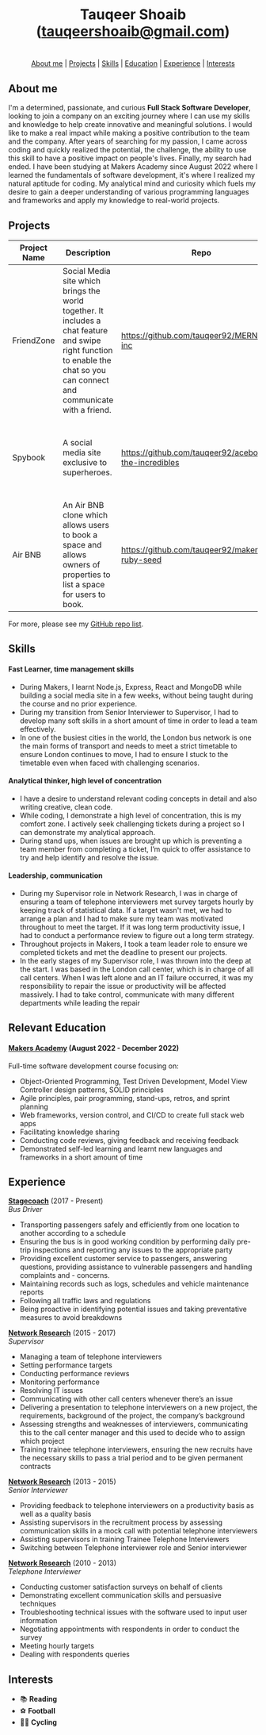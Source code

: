 <div align="center">

# Tauqeer Shoaib (tauqeershoaib@gmail.com)

#

[About me](#about_me) | [Projects](#projects) | [Skills](#skills) | [Education](#education) | [Experience](#experience) | [Interests](#interests)

</div>

## <a name="about_me">About me</a>

I'm a determined, passionate, and curious **Full Stack Software Developer**, looking to join a company on an exciting journey where I can use my skills and knowledge to help create innovative and meaningful solutions. I would like to make a real impact while making a positive contribution to the team and the company.
After years of searching for my passion, I came across coding and quickly realized the potential, the challenge, the ability to use this skill to have a positive impact on people's lives. Finally, my search had ended. 
I have been studying at Makers Academy since August 2022 where I learned the fundamentals of software development, it's where I realized my natural aptitude for coding. My analytical mind and curiosity which fuels my desire to gain a deeper understanding of various programming languages and frameworks and apply my knowledge to real-world projects.


## <a name="projects">Projects</a>

| Project Name   | Description | Repo | Technologies |
|---        |---          |---   |---           |
| FriendZone| Social Media site which brings the world together. It includes a chat feature and swipe right function to enable the chat so you can connect and communicate with a friend. | https://github.com/tauqeer92/MERNsters-inc| Javascript, Mongodb, Mongoose, Express, React, Node.js, Firebase, Jest, Cypress, Vite, Vitest, BCrypt, Tailwind CSS, useGestures, Nodemon |
| Spybook | A social media site exclusive to superheroes. |https://github.com/tauqeer92/acebook-the-incredibles| Javascript, Mongodb, Mongoose, Express, React, Node.js, Firebase, Jest, Cypress |
| Air BNB | An Air BNB clone which allows users to book a space and allows owners of properties to list a space for users to book. | https://github.com/tauqeer92/makersbnb-ruby-seed | Ruby, Postgresql, HTML, CSS, SQL |

For more, please see my [GitHub repo list](https://github.com/tauqeer92?tab=repositories).

## <a name="skills">Skills</a>

#### Fast Learner, time management skills ####
- During Makers, I learnt Node.js, Express, React and MongoDB while building a social media site in a few weeks, without being taught during the course and no prior experience.
- During my transition from Senior Interviewer to Supervisor, I had to develop many soft skills in a short amount of time in order to lead a team effectively.
- In one of the busiest cities in the world, the London bus network is one the main forms of transport and needs to meet a strict timetable to ensure London continues to move, I had to ensure I stuck to the timetable even when faced with challenging scenarios.

#### Analytical thinker, high level of concentration ####
- I have a desire to understand relevant coding concepts in detail and also writing creative, clean code.
- While coding, I demonstrate a high level of concentration, this is my comfort zone. I actively seek challenging tickets during a project so I can demonstrate my analytical approach.
- During stand ups, when issues are brought up which is preventing a team member from completing a ticket, I’m quick to offer assistance to try and help identify and resolve the issue.

#### Leadership, communication ####
- During my Supervisor role in Network Research, I was in charge of ensuring a team of telephone interviewers met survey targets hourly by keeping track of statistical data. If a target wasn't met, we had to arrange a plan and I had to make sure my team was motivated throughout to meet the target. If it was long term productivity issue, I had to conduct a performance review to figure out a long term strategy.
- Throughout projects in Makers, I took a team leader role to ensure we completed tickets and met the deadline to present our projects.
- In the early stages of my Supervisor role, I was thrown into the deep at the start. I was based in the London call center, which is in charge of all call centers. When I was left alone and an IT failure occurred, it was my responsibility to repair the issue or productivity will be affected massively. I had to take control, communicate with many different departments while leading the repair

## <a name="education"> Relevant Education</a>

#### [Makers Academy](https://makers.tech/) (August 2022 - December 2022)

Full-time software development course focusing on:	
- Object-Oriented Programming, Test Driven Development, Model View Controller design patterns, SOLID principles
- Agile principles, pair programming, stand-ups, retros, and sprint planning
- Web frameworks, version control, and CI/CD to create full stack web apps
- Facilitating knowledge sharing
- Conducting code reviews, giving feedback and receiving feedback
- Demonstrated self-led learning and learnt new languages and frameworks in a short amount of time

## <a name="experience">Experience</a>

**[Stagecoach](https://www.stagecoachbus.com)** (2017 - Present)    
*Bus Driver*
- Transporting passengers safely and efficiently from one location to another according to a schedule
- Ensuring the bus is in good working condition by performing daily pre-trip inspections and reporting any issues to the appropriate party
- Providing excellent customer service to passengers, answering questions, providing assistance to vulnerable passengers and handling complaints and - concerns.
- Maintaining records such as logs, schedules and vehicle maintenance reports
- Following all traffic laws and regulations
- Being proactive in identifying potential issues and taking preventative measures to avoid breakdowns


**[Network Research](https://www.thisismotif.com)** (2015 - 2017)    
*Supervisor*  
- Managing a team of telephone interviewers
- Setting performance targets
- Conducting performance reviews
- Monitoring performance
- Resolving IT issues
- Communicating with other call centers whenever there’s an issue
- Delivering a presentation to telephone interviewers on a new project, the requirements, background of the project, the company’s background
- Assessing strengths and weaknesses of interviewers, communicating this to the call center manager and this used to decide who to assign which project
- Training trainee telephone interviewers, ensuring the new recruits have the necessary skills to pass a trial period and to be given permanent contracts


**[Network Research](https://www.thisismotif.com)** (2013 - 2015)    
*Senior Interviewer*  
- Providing feedback to telephone interviewers on a productivity basis as well as a quality basis
- Assisting supervisors in the recruitment process by assessing communication skills in a mock call with potential telephone interviewers
- Assisting supervisors in training Trainee Telephone Interviewers
- Switching between Telephone interviewer role and Senior interviewer


**[Network Research](https://www.thisismotif.com)** (2010 - 2013)    
*Telephone Interviewer*  
- Conducting customer satisfaction surveys on behalf of clients
- Demonstrating excellent communication skills and persuasive techniques
- Troubleshooting technical issues with the software used to input user information
- Negotiating appointments with respondents in order to conduct the survey
- Meeting hourly targets
- Dealing with respondents queries


## <a name="interests">Interests</a>
- 📚 **Reading** 
- ⚽️ **Football**
- 🚴‍♂️ **Cycling**
